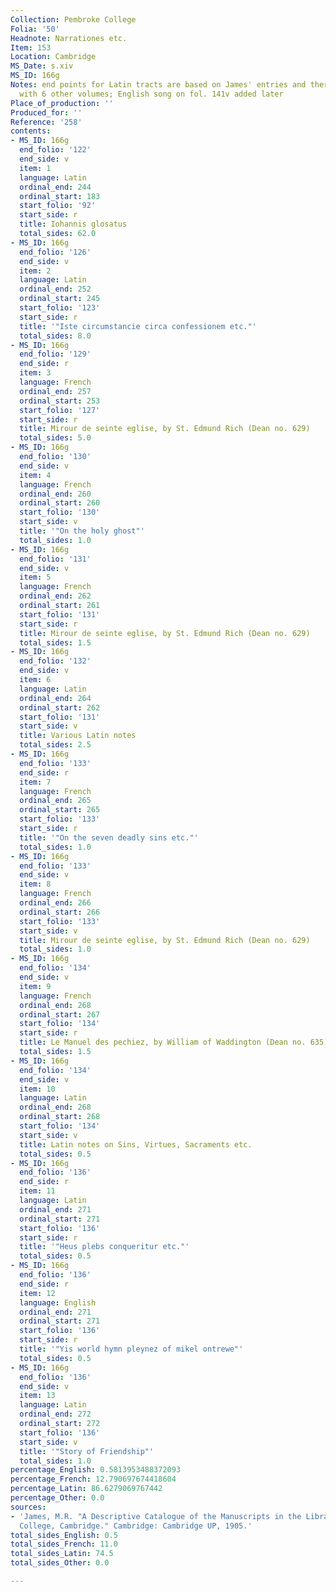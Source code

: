 ```yaml
---
Collection: Pembroke College
Folia: '50'
Headnote: Narrationes etc.
Item: 153
Location: Cambridge
MS_Date: s.xiv
MS_ID: 166g
Notes: end points for Latin tracts are based on James' entries and therefore approximate;  bound
  with 6 other volumes; English song on fol. 141v added later
Place_of_production: ''
Produced_for: ''
Reference: '258'
contents:
- MS_ID: 166g
  end_folio: '122'
  end_side: v
  item: 1
  language: Latin
  ordinal_end: 244
  ordinal_start: 183
  start_folio: '92'
  start_side: r
  title: Iohannis glosatus
  total_sides: 62.0
- MS_ID: 166g
  end_folio: '126'
  end_side: v
  item: 2
  language: Latin
  ordinal_end: 252
  ordinal_start: 245
  start_folio: '123'
  start_side: r
  title: '"Iste circumstancie circa confessionem etc."'
  total_sides: 8.0
- MS_ID: 166g
  end_folio: '129'
  end_side: r
  item: 3
  language: French
  ordinal_end: 257
  ordinal_start: 253
  start_folio: '127'
  start_side: r
  title: Mirour de seinte eglise, by St. Edmund Rich (Dean no. 629)
  total_sides: 5.0
- MS_ID: 166g
  end_folio: '130'
  end_side: v
  item: 4
  language: French
  ordinal_end: 260
  ordinal_start: 260
  start_folio: '130'
  start_side: v
  title: '"On the holy ghost"'
  total_sides: 1.0
- MS_ID: 166g
  end_folio: '131'
  end_side: v
  item: 5
  language: French
  ordinal_end: 262
  ordinal_start: 261
  start_folio: '131'
  start_side: r
  title: Mirour de seinte eglise, by St. Edmund Rich (Dean no. 629)
  total_sides: 1.5
- MS_ID: 166g
  end_folio: '132'
  end_side: v
  item: 6
  language: Latin
  ordinal_end: 264
  ordinal_start: 262
  start_folio: '131'
  start_side: v
  title: Various Latin notes
  total_sides: 2.5
- MS_ID: 166g
  end_folio: '133'
  end_side: r
  item: 7
  language: French
  ordinal_end: 265
  ordinal_start: 265
  start_folio: '133'
  start_side: r
  title: '"On the seven deadly sins etc."'
  total_sides: 1.0
- MS_ID: 166g
  end_folio: '133'
  end_side: v
  item: 8
  language: French
  ordinal_end: 266
  ordinal_start: 266
  start_folio: '133'
  start_side: v
  title: Mirour de seinte eglise, by St. Edmund Rich (Dean no. 629)
  total_sides: 1.0
- MS_ID: 166g
  end_folio: '134'
  end_side: v
  item: 9
  language: French
  ordinal_end: 268
  ordinal_start: 267
  start_folio: '134'
  start_side: r
  title: Le Manuel des pechiez, by William of Waddington (Dean no. 635)
  total_sides: 1.5
- MS_ID: 166g
  end_folio: '134'
  end_side: v
  item: 10
  language: Latin
  ordinal_end: 268
  ordinal_start: 268
  start_folio: '134'
  start_side: v
  title: Latin notes on Sins, Virtues, Sacraments etc.
  total_sides: 0.5
- MS_ID: 166g
  end_folio: '136'
  end_side: r
  item: 11
  language: Latin
  ordinal_end: 271
  ordinal_start: 271
  start_folio: '136'
  start_side: r
  title: '"Heus plebs conqueritur etc."'
  total_sides: 0.5
- MS_ID: 166g
  end_folio: '136'
  end_side: r
  item: 12
  language: English
  ordinal_end: 271
  ordinal_start: 271
  start_folio: '136'
  start_side: r
  title: '"Yis world hymn pleynez of mikel ontrewe"'
  total_sides: 0.5
- MS_ID: 166g
  end_folio: '136'
  end_side: v
  item: 13
  language: Latin
  ordinal_end: 272
  ordinal_start: 272
  start_folio: '136'
  start_side: v
  title: '"Story of Friendship"'
  total_sides: 1.0
percentage_English: 0.5813953488372093
percentage_French: 12.790697674418604
percentage_Latin: 86.6279069767442
percentage_Other: 0.0
sources:
- 'James, M.R. "A Descriptive Catalogue of the Manuscripts in the Library of Pembroke
  College, Cambridge." Cambridge: Cambridge UP, 1905.'
total_sides_English: 0.5
total_sides_French: 11.0
total_sides_Latin: 74.5
total_sides_Other: 0.0

---
```

